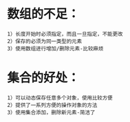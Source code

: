 # 数组的不足：
    1）长度开始时必须指定，而且一旦指定，不能更改
    2）保存的必须为同一类型的元素
    3）使用数组进行增加/删除元素-比较麻烦
# 集合的好处：
    1）可以动态保存任意多个对象，使用比较方便
    2）提供了一系列方便的操作对象的方法
    3）使用集合添加，删除新元素-简洁了